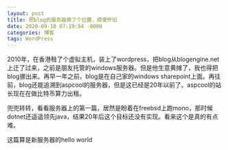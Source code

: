 ```yaml
---
layout: post
title: 把blog的服务器换了个位置，顺便怀旧
date: 2020-09-18 07:19:54 -0000
categories: 博客
tags: WordPress
---
```

2010年，在香港租了个虚拟主机，装上了wordpress，把blog从blogengine.net上迁了过来，之前是朋友托管的windows服务器。但是他生意黄摊了，我也得把blog挪出来。再早一年之前，blog是在自己家的windows sharepoint上面。再往前，blog还能追溯到aspcool的服务器，但是这已经是20年以前了。aspcool的站长现在在做比特币算力出租。

兜兜转转，看看服务器上的第一篇，居然是盼着在freebsd上跑mono，那时候dotnet还遥遥领先java，结果20年后这个目标还没有实现。看来这个是真的有点难。

这篇算是新服务器的hello world
